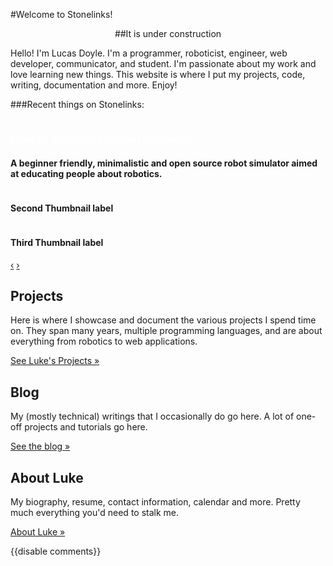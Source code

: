 <div class="hero-unit">

#Welcome to Stonelinks!

<center>

##It is under construction

</center>

Hello! I'm Lucas Doyle. I'm a programmer, roboticist, engineer, web developer, communicator, and student. I'm passionate about my work and love learning new things. This website is where I put my projects, code, writing, documentation and more. Enjoy!

</div>

<script type="text/javascript">
  $(function() {
    $('#myCarousel').carousel()
  });
</script>

###Recent things on Stonelinks:

<div id="myCarousel" class="carousel slide">
  <div class="carousel-inner">
    <div class="item">
      <a href="{{wr}}/projects/stoolbotics">
        <img src="{{wr}}static/img/stoolbotics/5.png" alt="">
      </a>
      <div class="carousel-caption">
        <h3 style="color: white;">Project: Stoolbotics Robot Simulator</h3>
        <h4>A beginner friendly, minimalistic and open source robot simulator aimed at educating people about robotics.
        </h4>
      </div>
    </div>
    <div class="item">
      <a href="{{wr}}">
        <img src="http://twitter.github.com/bootstrap/assets/img/bootstrap-mdo-sfmoma-02.jpg" alt="">
      </a>
      <div class="carousel-caption">
        <h4>Second Thumbnail label</h4>
      </div>
    </div>
    <div class="item active">
      <a href="{{wr}}">
        <img src="http://twitter.github.com/bootstrap/assets/img/bootstrap-mdo-sfmoma-03.jpg" alt="">
      </a>
      <div class="carousel-caption">
        <h4>Third Thumbnail label</h4>
      </div>
    </div>
  </div>
  <a class="left carousel-control" href="#myCarousel" data-slide="prev">&#8249;</a>
  <a class="right carousel-control" href="#myCarousel" data-slide="next">&#8250;</a>
</div>


<div class="row-fluid">
  <div class="span4">
    <h2>Projects</h2>
    <p>Here is where I showcase and document the various projects I spend time on. They span many years, multiple programming languages, and are about everything from robotics to web applications.</p>
    <p><a class="btn" href="{{wr}}/projects/index.html">See Luke's Projects &raquo;</a></p>
  </div>
  <div class="span4">
    <h2>Blog</h2>
    <p>My (mostly technical) writings that I occasionally do go here. A lot of one-off projects and tutorials go here.</p>
    <p><a class="btn" href="{{wr}}/blog/index.html">See the blog &raquo;</a></p>
  </div>
  <div class="span4">
    <h2>About Luke</h2>
    <p>My biography, resume, contact information, calendar and more. Pretty much everything you'd need to stalk me.</p>
    <p><a class="btn" href="{{wr}}/luke/index.html">About Luke &raquo;</a></p>
  </div>
</div>

{{disable comments}}
